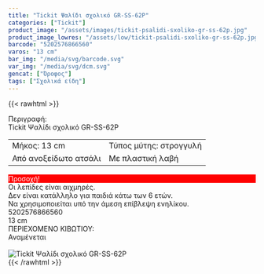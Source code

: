```yaml
---
title: "Tickit Ψαλίδι σχολικό GR-SS-62P"
categories: ["Tickit"]
product_image: "/assets/images/tickit-psalidi-sxoliko-gr-ss-62p.jpg"
product_image_lowres: "/assets/low/tickit-psalidi-sxoliko-gr-ss-62p.jpg"
barcode: "5202576866560"
varos: "13 cm"
bar_img: "/media/svg/barcode.svg"
var_img: "/media/svg/dcm.svg"
gencat: ["Όροφος"]
tags: ["Σχολικά είδη"]
---
```

{{< rawhtml >}}

<div class="sload710"><div class="product"><div id="sistatika">Περιγραφή:</div><div class="alltext">Tickit Ψαλίδι σχολικό GR-SS-62P</div><table id="diatable" style="margin-bottom:18px"><tbody><tr><td>Μήκος: 13 cm</td><td>Τύπος μύτης: στρογγυλή</td></tr><tr><td>Από ανοξείδωτο ατσάλι</td><td>Με πλαστική λαβή</td></tr></tbody></table><div id="loipa" style="background:red;color:#fff">Προσοχή!</div><div class="alltext">Οι λεπίδες είναι αιχμηρές.<br>Δεν είναι κατάλληλο για παιδιά κάτω των 6 ετών.<br>Να χρησιμοποιείται υπό την άμεση επίβλεψη ενηλίκου.</div><div id="barcode"><div id="barimage1"></div><span id="bartext">5202576866560</span></div><div id="varos"><div id="dimimg"></div><span id="varostext">13 cm</span></div><div id="kivotio">ΠΕΡΙΕΧΟΜΕΝΟ ΚΙΒΩΤΙΟΥ:<br>Αναμένεται</div><br><div class="pimg"><img alt="Tickit Ψαλίδι σχολικό GR-SS-62P" title="Tickit Ψαλίδι σχολικό GR-SS-62P" src="/assets/images/tickit-psalidi-sxoliko-gr-ss-62p.jpg"></div></div></div>
{{< /rawhtml >}}


